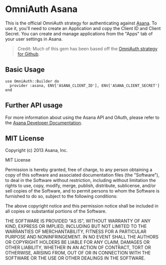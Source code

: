 # OmniAuth Asana

This is the official OmniAuth strategy for authenticating against [Asana][]. To
use it, you'll need to create an Application and copy the Client ID and Client
Secret. You can create and manage applications from the "Apps" tab of your user
settings in Asana.

> Credit: Much of this gem has been based off the [OmniAuth strategy for
  Github][omniauth-github].

## Basic Usage

    use OmniAuth::Builder do
      provider :asana, ENV['ASANA_CLIENT_ID'], ENV['ASANA_CLIENT_SECRET']
    end

## Further API usage

For more information about using the Asana API and OAuth, please refer to the
[Asana Developer Documentation][].

## MIT License

Copyright (c) 2013 Asana, Inc.

MIT License

Permission is hereby granted, free of charge, to any person obtaining
a copy of this software and associated documentation files (the
"Software"), to deal in the Software without restriction, including
without limitation the rights to use, copy, modify, merge, publish,
distribute, sublicense, and/or sell copies of the Software, and to
permit persons to whom the Software is furnished to do so, subject to
the following conditions:

The above copyright notice and this permission notice shall be
included in all copies or substantial portions of the Software.

THE SOFTWARE IS PROVIDED "AS IS", WITHOUT WARRANTY OF ANY KIND,
EXPRESS OR IMPLIED, INCLUDING BUT NOT LIMITED TO THE WARRANTIES OF
MERCHANTABILITY, FITNESS FOR A PARTICULAR PURPOSE AND
NONINFRINGEMENT. IN NO EVENT SHALL THE AUTHORS OR COPYRIGHT HOLDERS BE
LIABLE FOR ANY CLAIM, DAMAGES OR OTHER LIABILITY, WHETHER IN AN ACTION
OF CONTRACT, TORT OR OTHERWISE, ARISING FROM, OUT OF OR IN CONNECTION
WITH THE SOFTWARE OR THE USE OR OTHER DEALINGS IN THE SOFTWARE.

[Asana]: http://asana.com/
[Asana Developer Documentation]: http://developer.asana.com/documentation/
[omniauth-github]: https://github.com/intridea/omniauth-github
